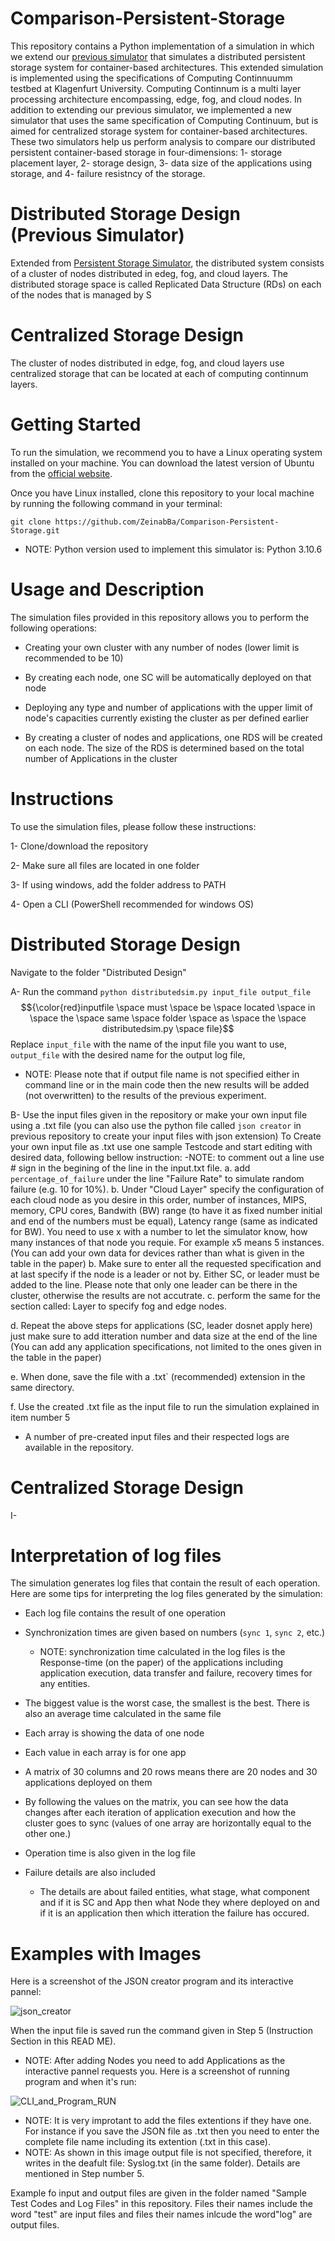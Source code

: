 # Comparison-Persistent-Storage

This repository contains a Python implementation of a simulation in which we extend our [previous simulator](https://github.com/ZeinabBa/Persistent-Storage-Simulation/tree/main)  that simulates a distributed persistent storage system for container-based architectures. This extended simulation is implemented using the specifications of Computing Continnuumm testbed at Klagenfurt University. Computing Continnum is a multi layer processing architecture encompassing, edge, fog, and cloud nodes.
In addition to extending our previous simulator, we implemented a new simulator that uses the same specification of Computing Continuum, but is aimed for centralized storage system for container-based architectures.
These two simulators help us perform analysis to compare our distributed persistent container-based storage in four-dimensions: 1- storage placement layer, 2- storage design, 3- data size of the applications using storage, and 4- failure resistncy of the storage.

# Distributed Storage Design (Previous Simulator)
Extended from [Persistent Storage Simulator](https://github.com/ZeinabBa/Persistent-Storage-Simulation/tree/main), the distributed system consists of a cluster of nodes distributed in edeg, fog, and cloud layers. The distributed storage space is called Replicated Data Structure (RDs) on each of the nodes that is managed by S

# Centralized Storage Design
The cluster of nodes distributed in edge, fog, and cloud layers use centralized storage that can be located at each of computing continnum layers.


# Getting Started
To run the simulation, we recommend you to have a Linux operating system installed on your machine. You can download the latest version of Ubuntu from the [official website](https://ubuntu.com/download).

Once you have Linux installed, clone this repository to your local machine by running the following command in your terminal:


`git clone https://github.com/ZeinabBa/Comparison-Persistent-Storage.git`

* NOTE: Python version used to implement this simulator is: Python 3.10.6

# Usage and Description
The simulation files provided in this repository allows you to perform the following operations:

- Creating your own cluster with any number of nodes (lower limit is recommended to be 10)

- By creating each node, one SC will be automatically deployed on that node

- Deploying any type and number of applications with the upper limit of node's capacities currently existing the cluster as per defined earlier

- By creating a cluster of nodes and applications, one RDS will be created on each node. The size of the RDS is determined based on the total number of Applications in the cluster





# Instructions
To use the simulation files, please follow these instructions: 

1- Clone/download the repository

2- Make sure all files are located in one folder

3- If using windows, add the folder address to PATH

4- Open a CLI (PowerShell recommended for windows OS)

 # Distributed Storage Design
Navigate to the folder "Distributed Design"

A- Run the command  `python distributedsim.py input_file output_file` $${\color{red}inputfile \space must \space be \space located \space in \space the \space same \space folder \space as \space the \space distributedsim.py \space file}$$
Replace `input_file` with the name of the input file you want to use, `output_file` with the desired name for the output log file, 
  - NOTE: Please note that if output file name is not specified either in command line or in the main code then the new results will be added (not overwritten) to the results of the previous experiment.

B- Use the input files given in the repository or make your own input file using a .txt file (you can also use the python file called `json creator` in previous repository to create your input files with json extension)
To Create your own input file as .txt use one sample Testcode and start editing with desired data, following bellow instruction:
 -NOTE: to comment out a line use # sign in the begining of the line in the input.txt file.
  a. add `percentage_of_failure` under the line "Failure Rate" to simulate random failure (e.g. 10 for 10%).
  b. Under "Cloud Layer" specify the configuration of each cloud node as you desire in this order, number of instances, MIPS, memory, CPU cores, Bandwith (BW) range (to have it as fixed number initial and end of the numbers must be equal), Latency range (same as indicated for BW). You need to use x with a number to let the simulator know, how many instances of that node you requie. For example x5 means 5 instances. (You can add your own data for devices rather than what is given in the table in the paper)
  b. Make sure to enter all the requested specification and at last specify if the node is a leader or not by. Either SC, or leader must be added to the line. Please note that only one leader can be there in the cluster, otherwise the results are not accutrate.
  c. perform the same for the section called: Layer to specify fog and edge nodes.
  
  d. Repeat the above steps for applications (SC, leader dosnet apply here) just make sure to add itteration number and data size at the end of the line (You can add any application specifications, not limited to the ones given in the table in the paper)

  e. When done, save the file with a .txt` (recommended) extension in the same directory. 
  
  f. Use the created .txt file as the input file to run the simulation explained in item number 5
  
* A number of pre-created input files and their respected logs are available in the repository.

# Centralized Storage Design

I- 

# Interpretation of log files
The simulation generates log files that contain the result of each operation. Here are some tips for interpreting the log files generated by the simulation:

- Each log file contains the result of one operation

- Synchronization times are given based on numbers (`sync 1`, `sync 2`, etc.)
  - NOTE: synchronization time calculated in the log files is the Response-time (on the paper) of the applications including application execution, data transfer and failure, recovery times for any entities.

- The biggest value is the worst case, the smallest is the best. There is also an average time calculated in the same file

- Each array is showing the data of one node

- Each value in each array is for one app

- A matrix of 30 columns and 20 rows means there are 20 nodes and 30 applications deployed on them

- By following the values on the matrix, you can see how the data changes after each iteration of application execution and how the cluster goes to sync (values of one array are horizontally equal to the other one.)

- Operation time is also given in the log file

- Failure details are also included 
  - The details are about failed entities, what stage, what component and if it is SC and App then what Node they where deployed on and if it is an application then which itteration the failure has occured.

# Examples with Images
Here is a screenshot of the JSON creator program and its interactive pannel:

![json_creator](https://github.com/ZeinabBa/Persistent-Storage-Simulation/blob/main/Pictures/JSON%20for%20inputfile%20creator.jpg?raw=true)

When the input file is saved run the command given in Step 5 (Instruction Section in this READ ME).
* NOTE: After adding Nodes you need to add Applications as the interactive pannel requests you.
Here is a screenshot of running program and when it's run:

![CLI_and_Program_RUN](https://github.com/ZeinabBa/Persistent-Storage-Simulation/blob/main/Pictures/Program%20Run.jpg?raw=true)

* NOTE: It is very improtant to add the files extentions if they have one. For instance if you save the JSON file as .txt then you need to enter the complete file name including its extention (.txt in this case).
* NOTE: As shown in this image output file is not specified, therefore, it writes in the deafult file: Syslog.txt (in the same folder). Details are mentioned in Step number 5.

Example fo input and output files are given in the folder named "Sample Test Codes and Log Files" in this repository. Files their names include the word "test" are input files and files their names inlcude the word"log" are output files.

